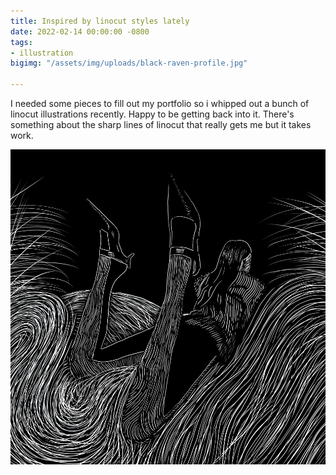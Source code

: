 ```yaml
---
title: Inspired by linocut styles lately
date: 2022-02-14 00:00:00 -0800
tags:
- illustration
bigimg: "/assets/img/uploads/black-raven-profile.jpg"

---
```

I needed some pieces to fill out my portfolio so i whipped out a bunch of linocut illustrations recently. Happy to be getting back into it. There's something about the sharp lines of linocut that really gets me but it takes work.

![](/assets/img/uploads/girl-in-grass.jpg)
